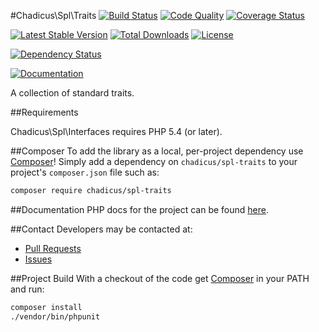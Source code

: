 #Chadicus\Spl\Traits
[![Build Status](http://img.shields.io/travis/chadicus/spl-traits-php.svg?style=flat)](https://travis-ci.org/chadicus/spl-traits-php)
[![Code Quality](http://img.shields.io/scrutinizer/g/chadicus/spl-traits-php.svg?style=flat)](https://scrutinizer-ci.com/g/chadicus/spl-traits-php/)
[![Coverage Status](https://coveralls.io/repos/chadicus/spl-traits-php/badge.svg?branch=master&service=github)](https://coveralls.io/github/chadicus/spl-traits-php?branch=master)

[![Latest Stable Version](http://img.shields.io/packagist/v/chadicus/spl-traits.svg?style=flat)](https://packagist.org/packages/chadicus/spl-traits)
[![Total Downloads](http://img.shields.io/packagist/dt/chadicus/spl-traits.svg?style=flat)](https://packagist.org/packages/chadicus/spl-traits)
[![License](http://img.shields.io/packagist/l/chadicus/spl-traits.svg?style=flat)](https://packagist.org/packages/chadicus/spl-traits)

[![Dependency Status](https://www.versioneye.com/user/projects/55fb2bb93ed8940017000fe2/badge.svg?style=flat-square)](https://www.versioneye.com/user/projects/55fb2bb93ed8940017000fe2)

[![Documentation](https://img.shields.io/badge/reference-phpdoc-blue.svg?style=flat)](http://pholio.herokuapp.com/chadicus/spl-traits)

A collection of standard traits.

##Requirements

Chadicus\Spl\Interfaces requires PHP 5.4 (or later).

##Composer
To add the library as a local, per-project dependency use [Composer](http://getcomposer.org)! Simply add a dependency on `chadicus/spl-traits` to your project's `composer.json` file such as:

```sh
composer require chadicus/spl-traits
```
##Documentation
PHP docs for the project can be found [here](http://chadicus.github.io/spl-traits-php).

##Contact
Developers may be contacted at:

 * [Pull Requests](https://github.com/chadicus/spl-traits-php/pulls)
 * [Issues](https://github.com/chadicus/spl-traits-php/issues)

##Project Build
With a checkout of the code get [Composer](http://getcomposer.org) in your PATH and run:

```sh
composer install
./vendor/bin/phpunit
```
